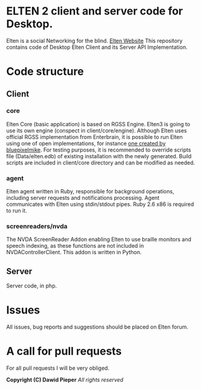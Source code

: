 # ELTEN 2 client and server code for Desktop.
Elten is a social Networking for the blind.
[Elten Website](https://elten-net.eu)
This repository contains code of Desktop Elten Client and its Server API Implementation.

# Code structure
## Client
### core
Elten Core (basic application) is based on RGSS Engine. Elten3 is going to use its own engine (conspect in client/core/engine).
Although Elten uses official RGSS implementation from Enterbrain, it is possible to run Elten using one of open implementations, for instance [one created by bluepixelmike](https://github.com/bluepixelmike/rpg-maker-rgss).
For testing purposes, it is recommended to override scripts file (Data/elten.edb) of existing installation with the newly generated. Build scripts are included in client/core directory and can be modified as needed.
### agent
Elten agent written in Ruby, responsible for background operations, including server requests and notifications processing. Agent communicates with Elten using stdin/stdout pipes.
Ruby 2.6 x86 is required to run it.
### screenreaders/nvda
The NVDA ScreenReader Addon enabling Elten to use braille monitors and speech indexing, as these functions are not included in NVDAControllerClient.
This addon is written in Python.
## Server
Server code, in php.

# Issues
All issues, bug reports and suggestions should be placed on Elten forum.

# A call for pull requests
For all pull requests I will be very obliged.

__Copyright (C) Dawid Pieper__
_All rights reserved_